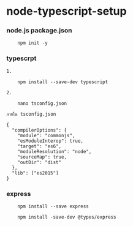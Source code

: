 # node-typescript-setup

### node.js package.json
```
    npm init -y
```

### typescrpt 
    1.
```
    npm install --save-dev typescript
```
    2.
```
    nano tsconfig.json
```
    ภายใน tsconfig.json
```
{
  "compilerOptions": {
    "module": "commonjs",
    "esModuleInterop": true,
    "target": "es6",
    "moduleResolution": "node",
    "sourceMap": true,
    "outDir": "dist"
  },
  "lib": ["es2015"]
}
```

### express
```
    npm install --save express
```
```
    npm install -save-dev @types/express
```